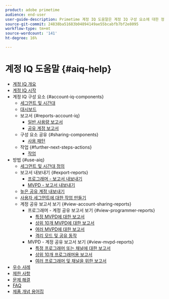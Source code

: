 ```yaml
---
product: adobe primetime
audience: end-user
user-guide-description: Primetime 계정 IQ 도움말은 계정 IQ 구성 요소에 대한 정보를 제공하고 다양한 구성 요소를 사용하기 위한 사용자 여정을 안내합니다.
source-git-commit: 24838ba51683b04894149ae55bcabfb7bf2e8095
workflow-type: tm+mt
source-wordcount: '141'
ht-degree: 16%

---
```


# 계정 IQ 도움말 {#aiq-help}

+ [계정 IQ 개요](/help/AccountIQ/home.md)
+ [계정 IQ 시작](/help/AccountIQ/get-started.md)
+ 계정 IQ 구성 요소 {#account-iq-components}
   + [세그먼트 및 시간대](/help/AccountIQ/segments-timeframe.md)
   + [대시보드](/help/AccountIQ/dashboard.md)
   + 보고서 {#reports-account-iq}
      + [일반 사용량 보고서](/help/AccountIQ/general-usage-reports.md)
      + [공유 계정 보고서](/help/AccountIQ/shared-acc-reports.md)
   + 구성 요소 공유 {#sharing-components}
      + [사용 패턴](/help/AccountIQ/usage-patterns.md)
   + 작업 {#further-next-steps-actions}
      + [작업](/help/AccountIQ/operations.md)
+ 방법 {#use-aiq}
   + [세그먼트 및 시간대 정의](/help/AccountIQ/howto-select-segment-timeframe.md)
   + 보고서 내보내기 {#export-reports}
      + [프로그래머 - 보고서 내보내기](/help/AccountIQ/export-segment-metrics-progr.md)
      + [MVPD - 보고서 내보내기](/help/AccountIQ/export-segment-metrics-mvpd.md)
   + [높은 공유 계정 내보내기](/help/AccountIQ/export-acc-information.md)
   + [사용자 세그먼트에 대한 작업 만들기](/help/AccountIQ/operation-affecting-user-segment.md)
   + 계정 공유 보고서 보기 {#view-account-sharing-reports}
      + 프로그래머 - 계정 공유 보고서 보기 {#view-programmer-reports}
         + [특정 MVPD에 대한 보고서](/help/AccountIQ/reports-for-specific-mvpds.md)
         + [상위 10개 MVPD에 대한 보고서](/help/AccountIQ/top-10-mvpd-reports.md)
         + [여러 MVPD에 대한 보고서](viewrep-multiple-mvpd.md)
         + [격리 모드 및 공유 동작](/help/AccountIQ/isolation-mode.md)
      + MVPD - 계정 공유 보고서 보기 {#view-mvpd-reports}
         + [특정 프로그래머 또는 채널에 대한 보고서](/help/AccountIQ/reports-for-specific-programmers.md)
         + [상위 10개 프로그래머용 보고서](/help/AccountIQ/top-10-programmer-reports.md)
         + [여러 프로그래머 및 채널을 위한 보고서](viewrep-multiple-programmer.md)
+ [우수 사례](/help/AccountIQ/best-practices.md)
+ [제한 사항](/help/AccountIQ/limitations.md)
+ [문제 해결](/help/AccountIQ/troubleshoot.md)
+ [FAQ](/help/AccountIQ/faq.md)
+ [제품 개념 용어집](/help/AccountIQ/product-concepts.md)